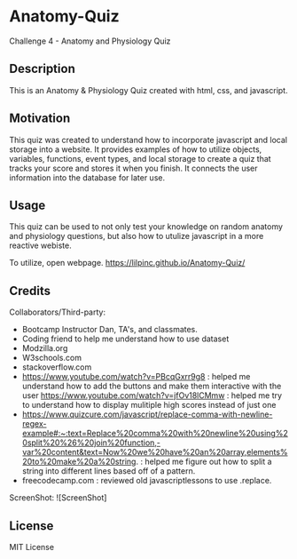 # Anatomy-Quiz
Challenge 4 - Anatomy and Physiology Quiz

## Description

This is an Anatomy & Physiology Quiz created with html, css, and javascript.

## Motivation

This quiz was created to understand how to incorporate javascript and local storage into a website. It provides examples of how to utilize objects, variables, functions, event types, and local storage to create a quiz that tracks your score and stores it when you finish. It connects the user information into the database for later use.

## Usage

This quiz can be used to not only test your knowledge on random anatomy and physiology questions, but also how to utulize javascript in a more reactive webiste.

To utilize, open webpage. https://lilpinc.github.io/Anatomy-Quiz/

## Credits

Collaborators/Third-party: 

- Bootcamp Instructor Dan, TA's, and classmates.
- Coding friend to help me understand how to use dataset 
- Modzilla.org
- W3schools.com
- stackoverflow.com
- https://www.youtube.com/watch?v=PBcqGxrr9g8 : helped me understand how to add the buttons and make them interactive with the user
https://www.youtube.com/watch?v=jfOv18lCMmw : helped me try to understand how to display mulitiple high scores instead of just one
- https://www.quizcure.com/javascript/replace-comma-with-newline-regex-example#:~:text=Replace%20comma%20with%20newline%20using%20split%20%26%20join%20function,-var%20content&text=Now%20we%20have%20an%20array,elements%20to%20make%20a%20string. : helped me figure out how to split a string into different lines based off of a pattern.
- freecodecamp.com : reviewed old javascriptlessons to use .replace.

ScreenShot:
![ScreenShot]

## License

MIT License


